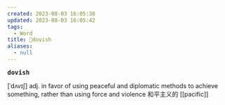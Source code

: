 ```yaml
---
created: 2023-08-03 16:05:38
updated: 2023-08-03 16:05:42
tags:
  - Word
title: 📖dovish
aliases:
  - null
---
```


<pre><strong>dovish</strong></pre>
[ˈdʌvɪʃ]
adj. in favor of using peaceful and diplomatic methods to achieve something, rather than using force and violence 和平主义的
[[pacific]]
